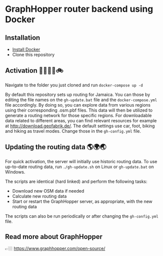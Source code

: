 
# GraphHopper router backend using Docker

## Installation

- [Install Docker](https://docs.docker.com/get-docker/)
- Clone this repository

## Activation 🚗🚶🏼‍♂️🚲

Navigate to the folder you just cloned and run `docker-compose up -d`

By default this repository sets up routing for Jamaica. You can those by editing the file names on the `gh-update.bat` file and the `docker-compose.yml` file accordingly. By doing so, you can explore data from various regions using their corresponding .osm.pbf files. This data will then be utilized to generate a routing network for those specific regions. For downloadable data related to different areas, you can find relevant resources for example at http://download.geofabrik.de/. The default settings use car, foot, biking and hiking as travel modes. Change those in the `gh-config.yml` file.


## Updating the routing data 🌎🌍🌏

For quick activation, the server will initially use historic routing data.
To use up-to-date routing data, run `./gh-update.sh` on Linux or `gh-update.bat` on Windows.

The scripts are identical (hard linked) and perform the following tasks:
  - Download new OSM data if needed
  - Calculate new routing data
  - Start or restart the GraphHopper server, as appropriate, with the new routing data

The scripts can also be run periodically or after changing the `gh-config.yml` file.

## Read more about GraphHopper

👉🏼 https://www.graphhopper.com/open-source/